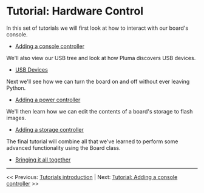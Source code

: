 # Tutorial: Hardware Control

In this set of tutorials we will first look at how to interact with our board's console.

* [Adding a console controller](./2-1-tutorial-console.md)

We'll also view our USB tree and look at how Pluma discovers USB devices.

* [USB Devices](./2-2-tutorial-usb.md)

Next we'll see how we can turn the board on and off without ever leaving Python.

* [Adding a power controller](./2-3-tutorial-power.md)

We'll then learn how we can edit the contents of a board's storage to flash images.

* [Adding a storage controller](./2-4-tutorial-storage.md)

The final tutorial will combine all that we've learned to perform some advanced functionality using the Board class.

* [Bringing it all together](./2-5-tutorial-board.md)

___

<< Previous: [Tutorials introduction](./1-tutorial-introduction.md) |
Next: [Tutorial: Adding a console controller](./2-1-tutorial-console.md) >>
